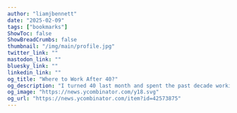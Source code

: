 ```yaml
---
author: "liamjbennett"
date: "2025-02-09"
tags: ["bookmarks"]
ShowToc: false
ShowBreadCrumbs: false
thumbnail: "/img/main/profile.jpg"
twitter_link: ""
mastodon_link: ""
bluesky_link: ""
linkedin_link: ""
og_title: "Where to Work After 40?"
og_description: "I turned 40 last month and spent the past decade working on my own startup that ultimately failed. I'm now trying to figure out the next step."
og_image: "https://news.ycombinator.com/y18.svg"
og_url: "https://news.ycombinator.com/item?id=42573875"
---
```


